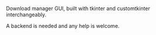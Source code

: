 Download manager GUI, built with tkinter and customtkinter interchangeably.

A backend is needed and any help is welcome. 
